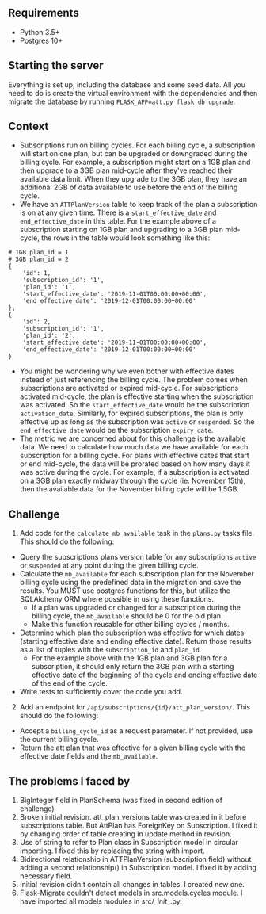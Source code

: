 ## Requirements
* Python 3.5+
* Postgres 10+

## Starting the server
Everything is set up, including the database and some seed data. All you need to do is create the virtual environment with the dependencies and then migrate the database by running `FLASK_APP=att.py flask db upgrade`.

## Context
- Subscriptions run on billing cycles. For each billing cycle, a subscription will start on one plan, but can be upgraded or downgraded during the billing cycle. For example, a subscription might start on a 1GB plan and then upgrade to a 3GB plan mid-cycle after they've reached their available data limit. When they upgrade to the 3GB plan, they have an additional 2GB of data available to use before the end of the billing cycle.
- We have an `ATTPlanVersion` table to keep track of the plan a subscription is on at any given time. There is a `start_effective_date` and `end_effective_date` in this table. For the example above of a subscription starting on 1GB plan and upgrading to a 3GB plan mid-cycle, the rows in the table would look something like this:
```
# 1GB plan_id = 1
# 3GB plan_id = 2
{
    'id': 1,
    'subscription_id': '1',
    'plan_id': '1',
    'start_effective_date': '2019-11-01T00:00:00+00:00',
    'end_effective_date': '2019-12-01T00:00:00+00:00'
},
{
    'id': 2,
    'subscription_id': '1',
    'plan_id': '2',
    'start_effective_date': '2019-11-01T00:00:00+00:00',
    'end_effective_date': '2019-12-01T00:00:00+00:00'
}
```
- You might be wondering why we even bother with effective dates instead of just referencing the billing cycle. The problem comes when subscriptions are activated or expired mid-cycle. For subscriptions activated mid-cycle, the plan is effective starting when the subscription was activated. So the `start_effective_date` would be the subscription `activation_date`. Similarly, for expired subscriptions, the plan is only effective up as long as the subscription was `active` or `suspended`. So the `end_effective_date` would be the subscription `expiry_date`.
- The metric we are concerned about for this challenge is the available data. We need to calculate how much data we have available for each subscription for a billing cycle. For plans with effective dates that start or end mid-cycle, the data will be prorated based on how many days it was active during the cycle. For example, if a subscription is activated on a 3GB plan exactly midway through the cycle (ie. November 15th), then the available data for the November billing cycle will be 1.5GB.

## Challenge
1. Add code for the `calculate_mb_available` task in the `plans.py` tasks file. This should do the following:
- Query the subscriptions plans version table for any subscriptions `active` or `suspended` at any point during the given billing cycle.
- Calculate the `mb_available` for each subscription plan for the November billing cycle using the predefined data in the migration and save the results. You MUST use postgres functions for this, but utilize the SQLAlchemy ORM where possible in using these functions.
    - If a plan was upgraded or changed for a subscription during the billing cycle, the `mb_available` should be 0 for the old plan.
    - Make this function reusable for other billing cycles / months.
- Determine which plan the subscription was effective for which dates (starting effective date and ending effective date). Return those results as a list of tuples with the `subscription_id` and `plan_id`
    - For the example above with the 1GB plan and 3GB plan for a subscription, it should only return the 3GB plan with a starting effective date of the beginning of the cycle and ending effective date of the end of the cycle.
- Write tests to sufficiently cover the code you add.
2. Add an endpoint for `/api/subscriptions/{id}/att_plan_version/`. This should do the following:
- Accept a `billing_cycle_id` as a request parameter. If not provided, use the current billing cycle.
- Return the att plan that was effective for a given billing cycle with the effective date fields and the `mb_available`.

## The problems I faced by
1. BigInteger field in PlanSchema (was fixed in second edition of challenge)
2. Broken initial revision. att_plan_versions table was created in it before subscriptions table. But AttPlan has ForeignKey on Subscription. I fixed it by changing order of table creating in update method in revision.
3. Use of string to refer to Plan class in Subscription model in circular importing. I fixed this by replacing the string with import.
4. Bidirectional relationship in ATTPlanVersion (subscription field) without adding a second relationship() in Subscription model. I fixed it by adding necessary field.
5. Initial revision didn't contain all changes in tables. I created new one.
6. Flask-Migrate couldn't detect models in src.models.cycles module. I have imported all models modules in src/\__init\__.py. 